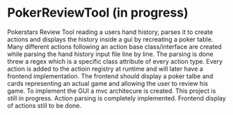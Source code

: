 # PokerReviewTool (in progress)
Pokerstars Review Tool reading a users hand history, parses it to create actions and displays the history inside a gui by recreating a poker table.
Many different actions following an action base class/interface are created while parsing the hand history input file line by line. The parsing is done threw a regex which is a specific class attribute of every action type. Every action is added to the actioin registry at runtime and will later have a frontend implementation. The frontend should display a poker talbe and cards representing an actual game and allowing the user to review his game. To implement the GUI a mvc architecure is created. This project is still in progress. Action parsing is completely implemented. Frontend display of actions still to be done.
